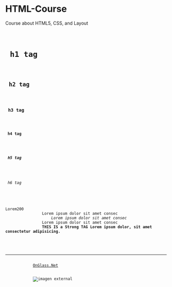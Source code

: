# HTML-Course
Course about HTML5, CSS, and Layout


<!DOCTYPE html>
<htm>
    <head>
        <title>Title page</title>
        <meta charset="utf-8">
    </head>
    <body>
        <code>
            <h1> h1 tag</h1>
            <h2> h2 tag</h2>
            <h3> h3 tag</h3>
            <h4> h4 tag</h4>
            <h5> h5 tag</h5>
            <h6> h6 tag</h6>
            <p>Lorem200 
                Lorem ipsum dolor sit amet consec
                <em>    Lorem ipsum dolor sit amet consec </em>
                Lorem ipsum dolor sit amet consec
                <strong>THIS IS a Strong TAG Lorem ipsum dolor, sit amet consectetur adipisicing.</strong> 
            </p>
            <hr><!-- linea -->
            <a href="https://onglass.net" rel="noopener" target="_blank">OnGlass.Net</a>
            <br><!-- salto de linea-->
            <img src="https://xperti.io/wp-content/uploads/2023/08/xblog-Encapsulation.png" 
            alt="imagen external">
        </code>
    </body>
</htm>

